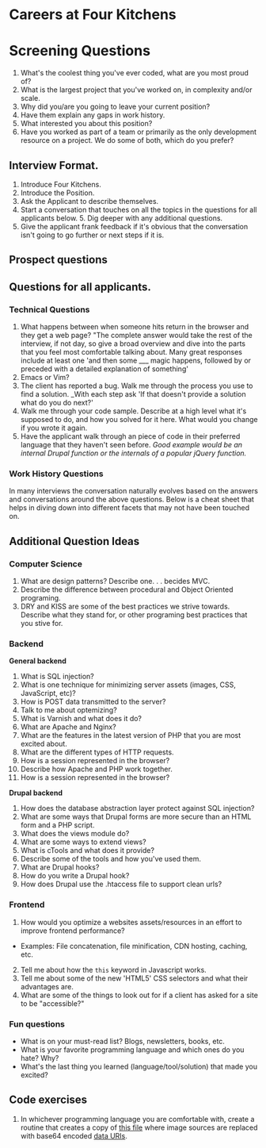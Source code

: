 # Careers at Four Kitchens

# Screening Questions

1. What's the coolest thing you've ever coded, what are you most proud of?
2. What is the largest project that you've worked on, in complexity and/or scale.
1. Why did you/are you going to leave your current position?
2. Have them explain any gaps in work history.
3. What interested you about this position?
6. Have you worked as part of a team or primarily as the only development resource on a project. We do some of both, which do you prefer?

## Interview Format.

1. Introduce Four Kitchens.
2. Introduce the Position.
3. Ask the Applicant to describe themselves.
4. Start a conversation that touches on all the topics in the questions for all applicants below. 5. Dig deeper with any additional questions.
6. Give the applicant frank feedback if it's obvious that the conversation isn't going to go further or next steps if it is.

## Prospect questions

## Questions for all applicants.

### Technical Questions

1. What happens between when someone hits return in the browser and they get a web page? "The complete answer would take the rest of the interview, if not day, so give a broad overview and dive into the parts that you feel most comfortable talking about. Many great responses include at least one 'and then some ___ magic happens, followed by or preceded with a detailed explanation of something'
2. Emacs or Vim?
3. The client has reported a bug. Walk me through the process you use to find a solution. _With each step ask 'If that doesn't provide a solution what do you do next?'
4. Walk me through your code sample. Describe at a high level what it's supposed to do, and how you solved for it here. What would you change if you wrote it again.
5. Have the applicant walk through an piece of code in their preferred language that they haven't seen before. _Good example would be an internal Drupal function or the internals of a popular jQuery function._


### Work History Questions



In many interviews the conversation naturally evolves based on the answers and conversations around the above questions. Below is a cheat sheet that helps in diving down into different facets that may not have been touched on.

## Additional Question Ideas

### Computer Science

1. What are design patterns? Describe one. . . becides MVC.
2. Describe the difference between procedural and Object Oriented programing.
3. DRY and KISS are some of the best practices we strive towards. Describe what they stand for, or other programing best practices that you stive for.

### Backend

**General backend**

1. What is SQL injection?
2. What is one technique for minimizing server assets (images, CSS, JavaScript, etc)?
3. How is POST data transmitted to the server?
4. Talk to me about optemizing?
5. What is Varnish and what does it do?
6. What are Apache and Nginx?
7. What are the features in the latest version of PHP that you are most excited about.
8. What are the different types of HTTP requests.
9. How is a session represented in the browser?
10. Describe how Apache and PHP work together.
11. How is a session represented in the browser?

**Drupal backend**

1. How does the database abstraction layer protect against SQL injection?
2. What are some ways that Drupal forms are more secure than an HTML form and a PHP script.
3. What does the views module do?
  1. What are some ways to extend views?
4. What is cTools and what does it provide?
  1. Describe some of the tools and how you've used them.
5. What are Drupal hooks?
  1. How do you write a Drupal hook?
6. How does Drupal use the .htaccess file to support clean urls?

### Frontend

1. How would you optimize a websites assets/resources in an effort to improve frontend performance?
 * Examples: File concatenation, file minification, CDN hosting, caching, etc.
2. Tell me about how the ```this``` keyword in Javascript works.
3. Tell me about some of the new 'HTML5' CSS selectors and what their advantages are.
4. What are some of the things to look out for if a client has asked for a site to be "accessible?"

### Fun questions

* What is on your must-read list? Blogs, newsletters, books, etc.
* What is your favorite programming language and which ones do you hate? Why?
* What's the last thing you learned (language/tool/solution) that made you excited?

## Code exercises

1. In whichever programming language you are comfortable with, create a routine that
   creates a copy of [this file](./exercises/base64/index.html) where image sources
   are replaced with base64 encoded [data URIs](https://developer.mozilla.org/en-US/docs/data_URIs).
